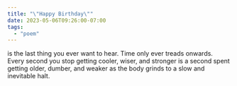 ```yaml
---
title: "\"Happy Birthday\""
date: 2023-05-06T09:26:00-07:00
tags:
  - "poem"
---
```


is the last thing you ever want to hear.
Time only ever treads onwards.
Every second you stop getting cooler, wiser, and stronger
is a second spent getting older, dumber, and weaker
as the body grinds to a slow and inevitable halt.
